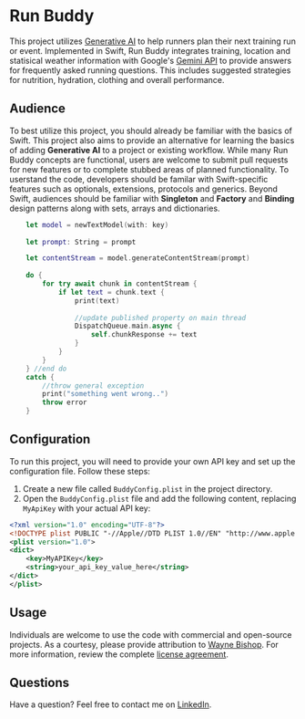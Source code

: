 Run Buddy
====================

This project utilizes [Generative AI](https://www.linkedin.com/in/waynebishop) to help runners plan their next training run or event. Implemented in Swift, Run Buddy integrates training, location and statisical weather information with Google's [Gemini API](https://ai.google.dev) to provide answers for frequently asked running questions. This includes suggested strategies for nutrition, hydration, clothing and overall performance. 

Audience
---------------------

To best utilize this project, you should already be familiar with the basics of Swift. This project also aims to provide an alternative for learning the basics of adding **Generative AI** to a project or existing workflow. While many Run Buddy concepts are functional, users are welcome to submit pull requests for new features or to complete stubbed areas of planned functionality. To userstand the code, developers should be familar with Swift-specific features such as optionals, extensions, protocols and generics. Beyond Swift, audiences should be familiar with **Singleton** and **Factory** and **Binding** design patterns along with sets, arrays and dictionaries.

```swift 
    let model = newTextModel(with: key)
    
    let prompt: String = prompt

    let contentStream = model.generateContentStream(prompt)
            
    do {
        for try await chunk in contentStream {
            if let text = chunk.text {
                print(text)
                
                //update published property on main thread
                DispatchQueue.main.async {
                    self.chunkResponse += text
                }
            }
        }
    } //end do
    catch {
        //throw general exception
        print("something went wrong..")
        throw error
    }
```

Configuration
---------------------

To run this project, you will need to provide your own API key and set up the configuration file. Follow these steps:

1. Create a new file called `BuddyConfig.plist` in the project directory.
2. Open the `BuddyConfig.plist` file and add the following content, replacing `MyApiKey` with your actual API key:

```xml
<?xml version="1.0" encoding="UTF-8"?>
<!DOCTYPE plist PUBLIC "-//Apple//DTD PLIST 1.0//EN" "http://www.apple.com/DTDs/PropertyList-1.0.dtd">
<plist version="1.0">
<dict>
    <key>MyAPIKey</key>
    <string>your_api_key_value_here</string>
</dict>
</plist>
```

Usage
--------------------

Individuals are welcome to use the code with commercial and open-source projects. As a courtesy, please provide attribution to [Wayne Bishop](https://www.linkedin.com/in/waynebishop). For more information, review the complete [license agreement](https://github.com/waynewbishop/SwiftStructures/blob/master/License.md). 


Questions
--------------------

Have a question? Feel free to contact me on [LinkedIn](https://www.linkedin.com/in/waynebishop)</a>.
